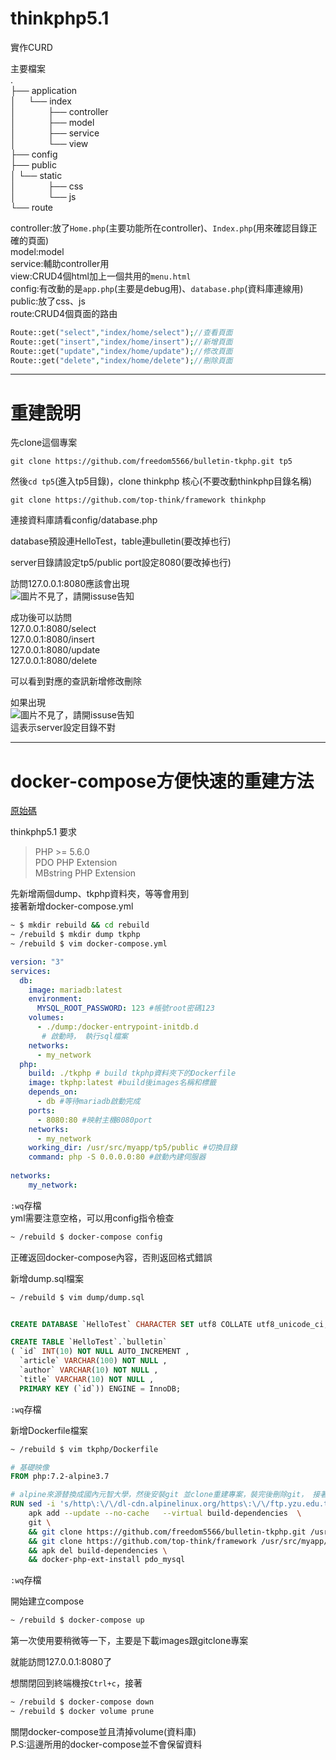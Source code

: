 # thinkphp5.1

實作CURD


主要檔案      
.       
├── application     
│&nbsp;&nbsp;&nbsp;&nbsp;&nbsp;└── index       
│&nbsp;&nbsp;&nbsp;&nbsp;&nbsp;&nbsp;&nbsp;&nbsp;&nbsp;&nbsp;&nbsp;&nbsp;&nbsp;├── controller      
│&nbsp;&nbsp;&nbsp;&nbsp;&nbsp;&nbsp;&nbsp;&nbsp;&nbsp;&nbsp;&nbsp;&nbsp;&nbsp;├── model       
│&nbsp;&nbsp;&nbsp;&nbsp;&nbsp;&nbsp;&nbsp;&nbsp;&nbsp;&nbsp;&nbsp;&nbsp;&nbsp;├── service     
│&nbsp;&nbsp;&nbsp;&nbsp;&nbsp;&nbsp;&nbsp;&nbsp;&nbsp;&nbsp;&nbsp;&nbsp;&nbsp;└── view        
├── config      
├── public      
│   └── static      
│&nbsp;&nbsp;&nbsp;&nbsp;&nbsp;&nbsp;&nbsp;&nbsp;&nbsp;&nbsp;&nbsp;&nbsp;&nbsp;├── css     
│&nbsp;&nbsp;&nbsp;&nbsp;&nbsp;&nbsp;&nbsp;&nbsp;&nbsp;&nbsp;&nbsp;&nbsp;&nbsp;└── js      
└── route           

controller:放了`Home.php`(主要功能所在controller)、`Index.php`(用來確認目錄正確的頁面)      
model:model   
service:輔助controller用        
view:CRUD4個html加上一個共用的`menu.html`           
config:有改動的是`app.php`(主要是debug用)、`database.php`(資料庫連線用)        
public:放了css、js      
route:CRUD4個頁面的路由
```php
Route::get("select","index/home/select");//查看頁面
Route::get("insert","index/home/insert");//新增頁面
Route::get("update","index/home/update");//修改頁面
Route::get("delete","index/home/delete");//刪除頁面
```
***
# 重建說明

先clone這個專案
```git
git clone https://github.com/freedom5566/bulletin-tkphp.git tp5
```
然後`cd tp5`(進入tp5目錄)，clone thinkphp 核心(不要改動thinkphp目錄名稱)
```git
git clone https://github.com/top-think/framework thinkphp
```

連接資料庫請看config/database.php

database預設連HelloTest，table連bulletin(要改掉也行)

server目錄請設定tp5/public
port設定8080(要改掉也行)

訪問127.0.0.1:8080應該會出現        
![圖片不見了，請開issuse告知](https://github.com/freedom5566/friendly-PHP/blob/master/images/thphp5/start.png "成功圖")     

成功後可以訪問      
127.0.0.1:8080/select       
127.0.0.1:8080/insert       
127.0.0.1:8080/update       
127.0.0.1:8080/delete       

可以看到對應的查訊新增修改刪除      

如果出現        
![圖片不見了，請開issuse告知](https://github.com/freedom5566/friendly-PHP/blob/master/images/thphp5/error.png "成功圖")     
這表示server設定目錄不對


***
# docker-compose方便快速的重建方法
[原始碼](https://github.com/freedom5566/ubiquitous-docker/tree/master/docker-compose/rebuild_php%2Bmariadb "github")

thinkphp5.1 要求

>   PHP >= 5.6.0        
    PDO PHP Extension       
    MBstring PHP Extension      

先新增兩個dump、tkphp資料夾，等等會用到   
接著新增docker-compose.yml  
```sh
~ $ mkdir rebuild && cd rebuild 
~ /rebuild $ mkdir dump tkphp
~ /rebuild $ vim docker-compose.yml
```

```yml
version: "3"
services: 
  db: 
    image: mariadb:latest
    environment:
      MYSQL_ROOT_PASSWORD: 123 #帳號root密碼123
    volumes:
      - ./dump:/docker-entrypoint-initdb.d
       # 啟動時， 執行sql檔案
    networks:
      - my_network 
  php:
    build: ./tkphp # build tkphp資料夾下的Dockerfile
    image: tkphp:latest #build後images名稱和標籤
    depends_on:
      - db #等待mariadb啟動完成
    ports:
      - 8080:80 #映射主機8080port
    networks:
      - my_network
    working_dir: /usr/src/myapp/tp5/public #切換目錄
    command: php -S 0.0.0.0:80 #啟動內建伺服器
    
networks:
    my_network:
```
`:wq`存檔       
yml需要注意空格，可以用config指令檢查
```sh
~ /rebuild $ docker-compose config
```
正確返回docker-compose內容，否則返回格式錯誤


新增dump.sql檔案        
```sh
~ /rebuild $ vim dump/dump.sql
```

```sql

CREATE DATABASE `HelloTest` CHARACTER SET utf8 COLLATE utf8_unicode_ci;

CREATE TABLE `HelloTest`.`bulletin` 
( `id` INT(10) NOT NULL AUTO_INCREMENT ,
  `article` VARCHAR(100) NOT NULL ,
  `author` VARCHAR(10) NOT NULL ,
  `title` VARCHAR(10) NOT NULL , 
  PRIMARY KEY (`id`)) ENGINE = InnoDB;
```
`:wq`存檔       


新增Dockerfile檔案
```sh
~ /rebuild $ vim tkphp/Dockerfile
```

```dockerfile
# 基礎映像
FROM php:7.2-alpine3.7

# alpine來源替換成國內元智大學，然後安裝git 並clone重建專案，裝完後刪除git， 接著安裝pdo_mysql， MBstring、PDO在php:7.2-alpine3.7已經有了，所以不需要再裝
RUN sed -i 's/http\:\/\/dl-cdn.alpinelinux.org/https\:\/\/ftp.yzu.edu.tw\/Linux/g' /etc/apk/repositories  && \
    apk add --update --no-cache   --virtual build-dependencies  \
    git \
    && git clone https://github.com/freedom5566/bulletin-tkphp.git /usr/src/myapp/tp5 \
    && git clone https://github.com/top-think/framework /usr/src/myapp/tp5/thinkphp \
    && apk del build-dependencies \
    && docker-php-ext-install pdo_mysql 
```
`:wq`存檔

開始建立compose

```sh
~ /rebuild $ docker-compose up
```

第一次使用要稍微等一下，主要是下載images跟gitclone專案

就能訪問127.0.0.1:8080了

想關閉回到終端機按`Ctrl+c`，接著

```sh
~ /rebuild $ docker-compose down 
~ /rebuild $ docker volume prune
```
關閉docker-compose並且清掉volume(資料庫)        
P.S:這邊所用的docker-compose並不會保留資料